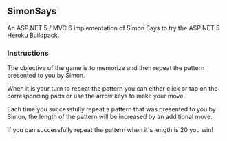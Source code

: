 ## SimonSays
An ASP.NET 5 / MVC 6 implementation of Simon Says to try the ASP.NET 5 Heroku Buildpack.

### Instructions
<p>The objective of the game is to memorize and then repeat the pattern presented to you by Simon.</p>
<p>When it is your turn to repeat the pattern you can either click or tap on the corresponding pads or use the arrow keys to make your move.</p>
<p>Each time you successfully repeat a pattern that was presented to you by Simon, the length of the pattern will be increased by an additional move.</p>
<p>If you can successfully repeat the pattern when it's length is 20 you win!</p>
